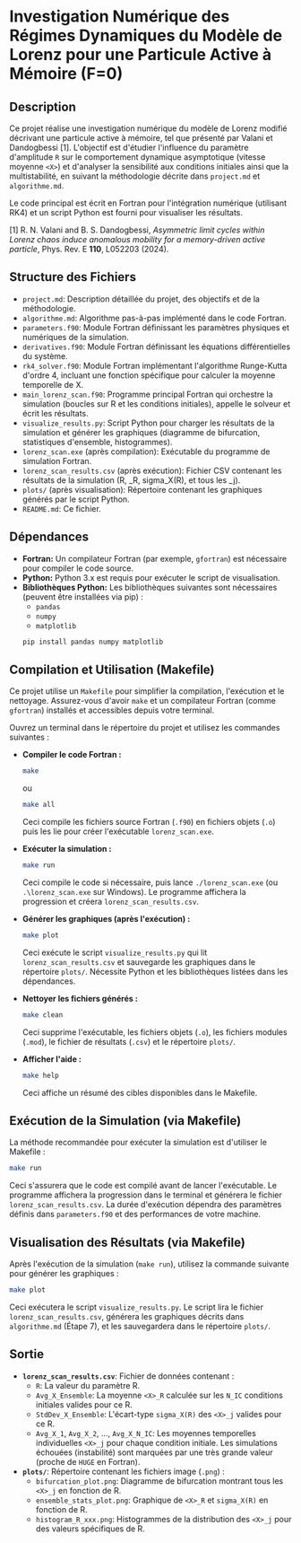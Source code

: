 # Investigation Numérique des Régimes Dynamiques du Modèle de Lorenz pour une Particule Active à Mémoire (F=0)

## Description

Ce projet réalise une investigation numérique du modèle de Lorenz modifié décrivant une particule active à mémoire, tel que présenté par Valani et Dandogbessi [1]. L'objectif est d'étudier l'influence du paramètre d'amplitude `R` sur le comportement dynamique asymptotique (vitesse moyenne `<X>`) et d'analyser la sensibilité aux conditions initiales ainsi que la multistabilité, en suivant la méthodologie décrite dans `project.md` et `algorithme.md`.

Le code principal est écrit en Fortran pour l'intégration numérique (utilisant RK4) et un script Python est fourni pour visualiser les résultats.

[1] R. N. Valani and B. S. Dandogbessi, *Asymmetric limit cycles within Lorenz chaos induce anomalous mobility for a memory-driven active particle*, Phys. Rev. E **110**, L052203 (2024).

## Structure des Fichiers

*   `project.md`: Description détaillée du projet, des objectifs et de la méthodologie.
*   `algorithme.md`: Algorithme pas-à-pas implémenté dans le code Fortran.
*   `parameters.f90`: Module Fortran définissant les paramètres physiques et numériques de la simulation.
*   `derivatives.f90`: Module Fortran définissant les équations différentielles du système.
*   `rk4_solver.f90`: Module Fortran implémentant l'algorithme Runge-Kutta d'ordre 4, incluant une fonction spécifique pour calculer la moyenne temporelle de X.
*   `main_lorenz_scan.f90`: Programme principal Fortran qui orchestre la simulation (boucles sur R et les conditions initiales), appelle le solveur et écrit les résultats.
*   `visualize_results.py`: Script Python pour charger les résultats de la simulation et générer les graphiques (diagramme de bifurcation, statistiques d'ensemble, histogrammes).
*   `lorenz_scan.exe` (après compilation): Exécutable du programme de simulation Fortran.
*   `lorenz_scan_results.csv` (après exécution): Fichier CSV contenant les résultats de la simulation (R, <X>_R, sigma_X(R), et tous les <X>_j).
*   `plots/` (après visualisation): Répertoire contenant les graphiques générés par le script Python.
*   `README.md`: Ce fichier.

## Dépendances

*   **Fortran:** Un compilateur Fortran (par exemple, `gfortran`) est nécessaire pour compiler le code source.
*   **Python:** Python 3.x est requis pour exécuter le script de visualisation.
*   **Bibliothèques Python:** Les bibliothèques suivantes sont nécessaires (peuvent être installées via pip) :
    *   `pandas`
    *   `numpy`
    *   `matplotlib`
    ```bash
    pip install pandas numpy matplotlib
    ```

## Compilation et Utilisation (Makefile)

Ce projet utilise un `Makefile` pour simplifier la compilation, l'exécution et le nettoyage. Assurez-vous d'avoir `make` et un compilateur Fortran (comme `gfortran`) installés et accessibles depuis votre terminal.

Ouvrez un terminal dans le répertoire du projet et utilisez les commandes suivantes :

*   **Compiler le code Fortran :**
    ```bash
    make
    ```
    ou
    ```bash
    make all
    ```
    Ceci compile les fichiers source Fortran (`.f90`) en fichiers objets (`.o`) puis les lie pour créer l'exécutable `lorenz_scan.exe`.

*   **Exécuter la simulation :**
    ```bash
    make run
    ```
    Ceci compile le code si nécessaire, puis lance `./lorenz_scan.exe` (ou `.\lorenz_scan.exe` sur Windows). Le programme affichera la progression et créera `lorenz_scan_results.csv`.

*   **Générer les graphiques (après l'exécution) :**
    ```bash
    make plot
    ```
    Ceci exécute le script `visualize_results.py` qui lit `lorenz_scan_results.csv` et sauvegarde les graphiques dans le répertoire `plots/`. Nécessite Python et les bibliothèques listées dans les dépendances.

*   **Nettoyer les fichiers générés :**
    ```bash
    make clean
    ```
    Ceci supprime l'exécutable, les fichiers objets (`.o`), les fichiers modules (`.mod`), le fichier de résultats (`.csv`) et le répertoire `plots/`.

*   **Afficher l'aide :**
    ```bash
    make help
    ```
    Ceci affiche un résumé des cibles disponibles dans le Makefile.

## Exécution de la Simulation (via Makefile)

La méthode recommandée pour exécuter la simulation est d'utiliser le Makefile :

```bash
make run
```

Ceci s'assurera que le code est compilé avant de lancer l'exécutable. Le programme affichera la progression dans le terminal et générera le fichier `lorenz_scan_results.csv`. La durée d'exécution dépendra des paramètres définis dans `parameters.f90` et des performances de votre machine.

## Visualisation des Résultats (via Makefile)

Après l'exécution de la simulation (`make run`), utilisez la commande suivante pour générer les graphiques :

```bash
make plot
```

Ceci exécutera le script `visualize_results.py`. Le script lira le fichier `lorenz_scan_results.csv`, générera les graphiques décrits dans `algorithme.md` (Étape 7), et les sauvegardera dans le répertoire `plots/`.

## Sortie

*   **`lorenz_scan_results.csv`**: Fichier de données contenant :
    *   `R`: La valeur du paramètre R.
    *   `Avg_X_Ensemble`: La moyenne `<X>_R` calculée sur les `N_IC` conditions initiales valides pour ce R.
    *   `StdDev_X_Ensemble`: L'écart-type `sigma_X(R)` des `<X>_j` valides pour ce R.
    *   `Avg_X_1`, `Avg_X_2`, ..., `Avg_X_N_IC`: Les moyennes temporelles individuelles `<X>_j` pour chaque condition initiale. Les simulations échouées (instabilité) sont marquées par une très grande valeur (proche de `HUGE` en Fortran).
*   **`plots/`**: Répertoire contenant les fichiers image (`.png`) :
    *   `bifurcation_plot.png`: Diagramme de bifurcation montrant tous les `<X>_j` en fonction de R.
    *   `ensemble_stats_plot.png`: Graphique de `<X>_R` et `sigma_X(R)` en fonction de R.
    *   `histogram_R_xxx.png`: Histogrammes de la distribution des `<X>_j` pour des valeurs spécifiques de R.